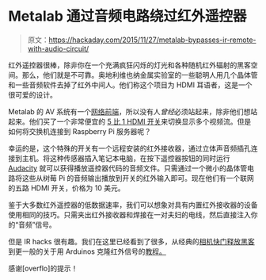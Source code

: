 # Metalab 通过音频电路绕过红外遥控器

> 原文：<https://hackaday.com/2015/11/27/metalab-bypasses-ir-remote-with-audio-circuit/>

红外遥控器很棒，除非你在一个充满疯狂闪烁的灯光和各种随机红外辐射的黑客空间。那么，他们就是不可靠。奥地利维也纳金属实验室的一些聪明人用几个晶体管和一些音频软件去掉了红外中间人。他们称这个项目为 HDMI 耳语者，这是一个很可爱的设计。

Metalab 的 AV 系统有一个[网络前端](https://metalab.at/wiki/Slackomatic)，所以没有人*曾经*必须站起来，除非他们想站起来。他们买了一个非常便宜的 [5 比 1 HDMI 开关](http://www.aliexpress.com/item/Mini-5-Port-1080P-HDMI-Splitter-Switch-Switcher-Box-Selector-With-IR-Remote-Splitter-5port-HDMI/1578147382.html)来切换显示多个视频流。但是如何将交换机连接到 Raspberry Pi 服务器呢？

幸运的是，这个特殊的开关有一个远程安装的红外接收器，通过立体声音频插孔连接到主机。将这种传感器插入笔记本电脑，在按下遥控器按钮的同时运行 [Audacity](http://web.audacityteam.org/) 就可以获得播放遥控器代码的音频文件。只需通过一个微小的晶体管电路将这些从树莓 Pi 的音频输出播放到开关的红外输入即可。现在他们有一个联网的五路 HDMI 开关，价格为 10 美元。

鉴于大多数红外遥控器的低数据速率，我们可以想象对具有内置红外接收器的设备使用相同的技巧。只需夹出红外接收器和焊接在一对夫妇的电线，然后直接注入你的“音频”信号。

但是 IR hacks 很有趣。我们在这里已经看到了很多，从经典的[相机快门释放黑客](http://hackaday.com/2011/12/08/ir-remote-for-dslr-cameras/)到更一般的关于用 Arduinos 克隆红外信号的[教程。](http://hackaday.com/2013/11/20/primer-tutorials-for-arduino-ir-remote-cloning-and-keyboard-simulation/)

感谢[overflo]的提示！